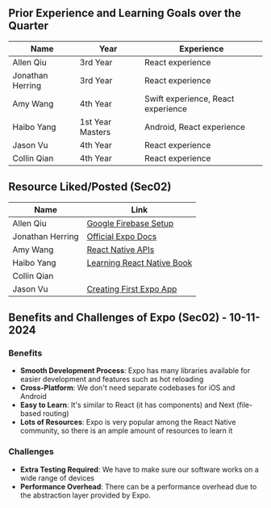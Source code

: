 ## Prior Experience and Learning Goals over the Quarter

| Name             | Year             | Experience                         |
| ---------------- | ---------------- | ---------------------------------- |
| Allen Qiu        | 3rd Year         | React experience                   |
| Jonathan Herring | 3rd Year         | React experience                   |
| Amy Wang         | 4th Year         | Swift experience, React experience |
| Haibo Yang       | 1st Year Masters | Android, React experience          |
| Jason Vu         | 4th Year         | React experience                   |
| Collin Qian      | 4th Year         | React experience                   |

## Resource Liked/Posted (Sec02)

| Name             | Link                                                                                                      |
| ---------------- | --------------------------------------------------------------------------------------------------------- |
| Allen Qiu        | [Google Firebase Setup](https://www.youtube.com/watch?v=HY3O_wrvDsI)                                      |
| Jonathan Herring | [Official Expo Docs](https://docs.expo.dev/)                                                              |
| Amy Wang         | [React Native APIs](https://reactnative.dev/docs/accessibilityinfo)                                       |
| Haibo Yang       | [Learning React Native Book](https://github.com/hyungmok/books/blob/master/Learning%20React%20Native.pdf) |
| Collin Qian      |                                                                                                           |
| Jason Vu         | [Creating First Expo App](https://www.youtube.com/watch?v=m1-bc53EGh8)                                    |

## Benefits and Challenges of Expo (Sec02) - 10-11-2024

### Benefits

- **Smooth Development Process**: Expo has many libraries available for easier development and features such as hot reloading
- **Cross-Platform**: We don't need separate codebases for iOS and Android
- **Easy to Learn**: It's similar to React (it has components) and Next (file-based routing)
- **Lots of Resources**: Expo is very popular among the React Native community, so there is an ample amount of resources to learn it

### Challenges

- **Extra Testing Required**: We have to make sure our software works on a wide range of devices
- **Performance Overhead**: There can be a performance overhead due to the abstraction layer provided by Expo.
